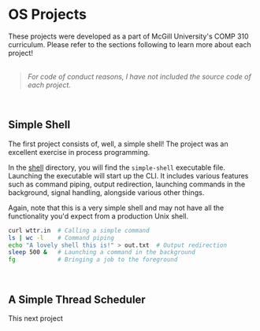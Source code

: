 OS Projects
============

These projects were developed as a part of McGill University's COMP 310 curriculum. Please refer to the sections following to learn more about each project!
<br/><br/>

> *For code of conduct reasons, I have not included the source code of each project.*

<br/>


Simple Shell
------------

The first project consists of, well, a simple shell! The project was an excellent exercise in process programming.

In the [shell](shell) directory, you will find the `simple-shell` executable file. Launching the executable will start up the CLI. It includes various features such as command piping, output redirection, launching commands in the background, signal handling, alongside various other things.

Again, note that this is a very simple shell and may not have all the functionality you'd expect from a production Unix shell.

```bash
curl wttr.in  # Calling a simple command
ls | wc -l    # Command piping
echo "A lovely shell this is!" > out.txt  # Output redirection
sleep 500 &   # Launching a command in the background
fg            # Bringing a job to the foreground
```

<br/>



A Simple Thread Scheduler
--------------------------

This next project
